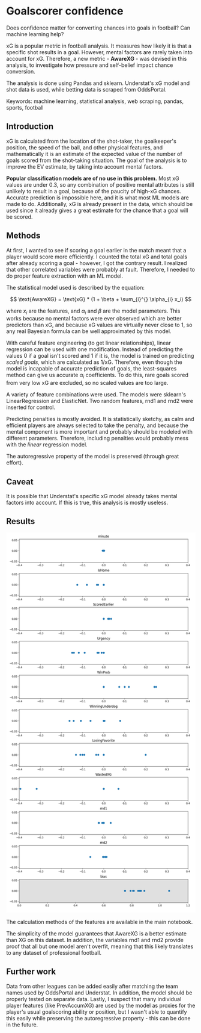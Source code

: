 # Goalscorer confidence

Does confidence matter for converting chances into goals in football? Can machine learning help?

xG is a popular metric in football analysis. It measures how likely it is that a specific shot results in a goal. However, mental factors are rarely taken into account for xG. Therefore, a new metric - **AwareXG** - was devised in this analysis, to investigate how pressure and self-belief impact chance conversion.

The analysis is done using Pandas and sklearn. Understat's xG model and shot data is used, while betting data is scraped from OddsPortal.

Keywords: machine learning, statistical analysis, web scraping, pandas, sports, football

## Introduction

xG is calculated from the location of the shot-taker, the goalkeeper's position, the speed of the ball, and other physical features, and mathematically it is an estimate of the expected value of the number of goals scored from the shot-taking situation. The goal of the analysis is to improve the EV estimate, by taking into account mental factors. 

**Popular classification models are of no use in this problem.** Most xG values are under 0.3, so any combination of positive mental attributes is still unlikely to result in a goal, because of the paucity of high-xG chances. Accurate prediction is impossible here, and it is what most ML models are made to do. Additionally, xG is already present in the data, which should be used since it already gives a great estimate for the chance that a goal will be scored.

## Methods

At first, I wanted to see if scoring a goal earlier in the match meant that a player would score more efficiently. I counted the total xG and total goals after already scoring a goal - however, I got the contrary result. I realized that other correlated variables were probably at fault. Therefore, I needed to do proper feature extraction with an ML model.

The statistical model used is described by the equation:

$$ \text{AwareXG} = \text{xG} * (1 + \beta + \sum_{i}^{} \alpha_{i} x_i) $$

where $x_i$ are the features, and $\alpha_{i}$ and $\beta$ are the model parameters. This works because no mental factors were ever observed which are better predictors than xG, and because xG values are virtually never close to 1, so any real Bayesian formula can be well approximated by this model.

With careful feature engineering (to get linear relationships), linear regression can be used with one modification. Instead of predicting the values 0 if a goal isn't scored and 1 if it is, the model is trained on predicting *scaled goals*, which are calculated as $1/ \text{xG}$. Therefore, even though the model is incapable of accurate prediction of goals, the least-squares method can give us accurate $\alpha_i$ coefficients. To do this, rare goals scored from very low xG are excluded, so no scaled values are too large.

A variety of feature combinations were used. The models were sklearn's LinearRegression and ElasticNet. Two random features, rnd1 and rnd2 were inserted for control. 

Predicting penalties is mostly avoided. It is statistically sketchy, as calm and efficient players are always selected to take the penalty, and because the mental component is more important and probably should be modeled with different parameters. Therefore, including penalties would probably mess with the *linear* regression model.

The autoregressive property of the model is preserved (through great effort). 

## Caveat

It is possible that Understat's specific xG model already takes mental factors into account. If this is true, this analysis is mostly useless. 

## Results

![image](./Results.png)

The calculation methods of the features are available in the main notebook.

The simplicity of the model guarantees that AwareXG is a better estimate than XG on this dataset. In addition, the variables rnd1 and rnd2 provide proof that all but one model aren't overfit, meaning that this likely translates to any dataset of professional football. 

## Further work

Data from other leagues can be added easily after matching the team names used by OddsPortal and Understat. In addition, the model should be properly tested on separate data. Lastly, I suspect that many individual player features (like PrevAccumXG) are used by the model as proxies for the player's usual goalscoring ability or position, but I wasn't able to quantify this easily while preserving the autoregressive property - this can be done in the future.
